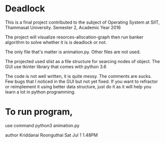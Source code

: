 # Deadlock

This is a final project contributed to the subject of Operating System at SIIT, Thammasat University.
Semester 2, Academic Year 2016

The project will visualize resorces-allocation-graph then run banker algorithm to solve whether it is is deadlock or not.

The only file that's matter is animation.py. Other files are not used.

The projected used slist as a file structure for searcing nodes of object.
The GUI use tkinter library that comes with python 3.6

The code is not well written, it is quite messy. The comments are sucks. Few bugs that I noticed in the GUI but not yet fixed.
If you want to refractor or reimplement it using better data structure, just do it as it will help you learn a lot in python programming.

# To run program, 
use command 
python3 animation.py


author Kriddanai Roonguthai
Sat Jul 1 1.48PM
